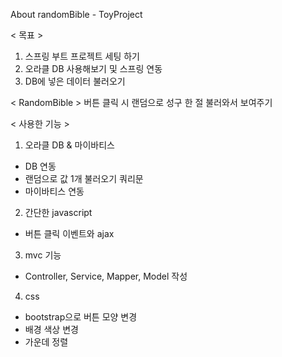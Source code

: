 About randomBible - ToyProject

< 목표 >
1. 스프링 부트 프로젝트 세팅 하기
2. 오라클 DB 사용해보기 및 스프링 연동
3. DB에 넣은 데이터 불러오기

< RandomBible > 
버튼 클릭 시 랜덤으로 성구 한 절 불러와서 보여주기

< 사용한 기능 >
1. 오라클 DB & 마이바티스
  - DB 연동
  - 랜덤으로 값 1개 불러오기 쿼리문
  - 마이바티스 연동
2. 간단한 javascript 
  - 버튼 클릭 이벤트와 ajax 
3. mvc 기능
  - Controller, Service, Mapper, Model 작성
4. css
  - bootstrap으로 버튼 모양 변경
  - 배경 색상 변경
  - 가운데 정렬


